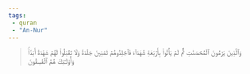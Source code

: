 ```yaml
---
tags: 
 - quran 
 - "An-Nur"
---
```


> وَٱلَّذِينَ يَرۡمُونَ ٱلۡمُحۡصَنَٰتِ ثُمَّ لَمۡ يَأۡتُواْ بِأَرۡبَعَةِ شُهَدَآءَ فَٱجۡلِدُوهُمۡ ثَمَٰنِينَ جَلۡدَةٗ وَلَا تَقۡبَلُواْ لَهُمۡ شَهَٰدَةً أَبَدٗاۚ وَأُوْلَـٰٓئِكَ هُمُ ٱلۡفَٰسِقُونَ
